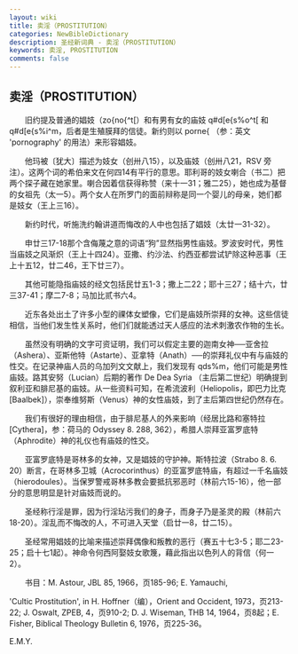 ```yaml
---
layout: wiki
title: 卖淫（PROSTITUTION）
categories: NewBibleDictionary
description: 圣经新词典 - 卖淫（PROSTITUTION）
keywords: 卖淫, PROSTITUTION
comments: false
---
```


## 卖淫（PROSTITUTION）

　　旧约提及普通的娼妓（zo{no{^t[）和有男有女的庙妓 q#d[e{s%o^t[ 和 q#d[e{s%i^m，后者是生殖膜拜的信徒。新约则以 porne{ （参：英文 'pornography' 的用法）来形容娼妓。

　　他玛被〔犹大〕描述为妓女（创卅八15），以及庙妓（创卅八21，RSV 旁注）。这两个词的希伯来文在何四14有平行的意思。耶利哥的妓女喇合（书二）把两个探子藏在她家里。喇合因着信获得称赞（来十一31；雅二25），她也成为基督的女祖先（太一5）。两个女人在所罗门的面前辩称是同一个婴儿的母亲，她们都是妓女（王上三16）。

　　新约时代，听施洗约翰讲道而悔改的人中也包括了娼妓（太廿一31-32）。

　　申廿三17-18那个含侮蔑之意的词语“狗”显然指男性庙妓。罗波安时代，男性当庙妓之风渐炽（王上十四24）。亚撒、约沙法、约西亚都尝试铲除这种恶事（王上十五12，廿二46，王下廿三7）。

　　其他可能隐指庙妓的经文包括民廿五1-3；撒上二22；耶十三27；结十六，廿三37-41；摩二7-8；马加比贰书六4。

　　近东各处出土了许多小型的祼体女塑像，它们是庙妓所崇拜的女神。这些信徒相信，当他们发生性关系时，他们们就能透过天人感应的法术刺激农作物的生长。

　　虽然没有明确的文字可资证明，我们可以假定主要的迦南女神──亚舍拉（Ashera）、亚斯他特（Astarte）、亚拿特（Anath）──的崇拜礼仪中有与庙妓的性交。在记录神庙人员的乌加列文文献上，我们发现有 qds%m，他们可能是男性庙妓。路其安努（Lucian）后期的著作 De Dea Syria （主后第二世纪）明确提到叙利亚和腓尼基的庙妓。从一些资料可知，在希流波利（Heliopolis，即巴力比克 [Baalbek]），崇奉维努斯（Venus）神的女性庙妓，到了主后第四世纪仍然存在。

　　我们有很好的理由相信，由于腓尼基人的外来影响（经居比路和塞特拉 [Cythera]，参：荷马的 Odyssey 8. 288, 362），希腊人崇拜亚富罗底特（Aphrodite）神的礼仪也有庙妓的性交。

　　亚富罗底特是哥林多的女神，又是娼妓的守护神。斯特拉波（Strabo 8. 6. 20）断言，在哥林多卫城（Acrocorinthus）的亚富罗底特庙，有超过一千名庙妓（hierodoules）。当保罗警戒哥林多教会要抵抗邪恶时（林前六15-16），他一部分的意思明显是针对庙妓而说的。

　　圣经称行淫是罪，因为行淫玷污我们的身子，而身子乃是圣灵的殿（林前六18-20）。淫乱而不悔改的人，不可进入天堂（启廿一8，廿二15）。

　　圣经常用娼妓的比喻来描述崇拜偶像和叛教的恶行（赛五十七3-5；耶二23-25；启十七1起）。神命令何西阿娶妓女歌篾，藉此指出以色列人的背信（何一2）。

　　书目：M. Astour, JBL 85, 1966，页185-96; E. Yamauchi,

'Cultic Prostitution', in H. Hoffner（编），Orient and Occident, 1973，页213-22; J. Oswalt, ZPEB, 4，页910-2; D. J. Wiseman, THB 14, 1964，页8起；E. Fisher, Biblical Theology Bulletin 6, 1976，页225-36。

E.M.Y.








